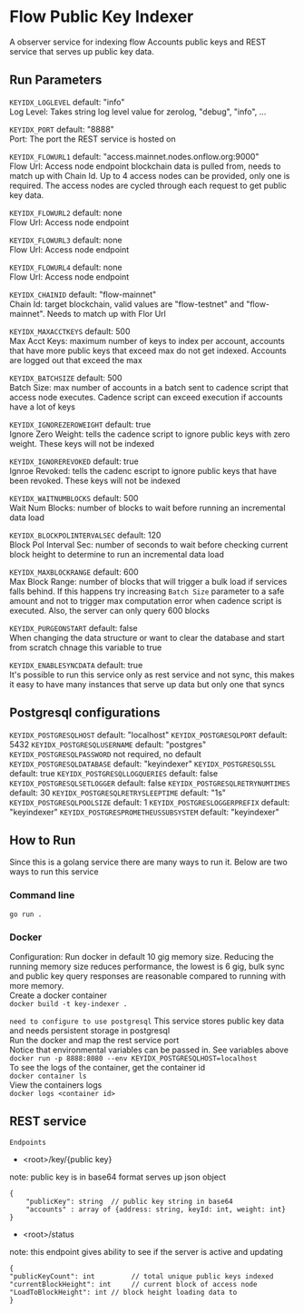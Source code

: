 # Flow Public Key Indexer
A observer service for indexing flow Accounts public keys and REST service that serves up public key data.


## Run Parameters
`KEYIDX_LOGLEVEL` default: "info"
<br>Log Level: Takes string log level value for zerolog, "debug", "info", ...</br>

`KEYIDX_PORT` default: "8888"
<br>Port: The port the REST service is hosted on</br>

`KEYIDX_FLOWURL1` default: "access.mainnet.nodes.onflow.org:9000"
<br>Flow Url: Access node endpoint blockchain data is pulled from, needs to match up with Chain Id. Up to 4 access nodes can be provided, only one is required. The access nodes are cycled through each request to get public key data.</br>

`KEYIDX_FLOWURL2` default: none
<br>Flow Url: Access node endpoint</br>

`KEYIDX_FLOWURL3` default: none
<br>Flow Url: Access node endpoint</br>

`KEYIDX_FLOWURL4` default: none
<br>Flow Url: Access node endpoint</br>

`KEYIDX_CHAINID` default: "flow-mainnet"
<br>Chain Id: target blockchain, valid values are "flow-testnet" and "flow-mainnet". Needs to match up with Flor Url</br>

`KEYIDX_MAXACCTKEYS` default: 500
<br>Max Acct Keys: maximum number of keys to index per account, accounts that have more public keys that exceed max do not get indexed. Accounts are logged out that exceed the max </br>

`KEYIDX_BATCHSIZE` default: 500
<br>Batch Size: max number of accounts in a batch sent to cadence script that access node executes. Cadence script can exceed execution if accounts have a lot of keys</br>

`KEYIDX_IGNOREZEROWEIGHT` default: true
<br>Ignore Zero Weight: tells the cadence script to ignore public keys with zero weight. These keys will not be indexed</br>

`KEYIDX_IGNOREREVOKED` default: true
<br>Ignroe Revoked: tells the cadenc escript to ignore public keys that have been revoked. These keys will not be indexed</br>

`KEYIDX_WAITNUMBLOCKS` default: 500
<br>Wait Num Blocks: number of blocks to wait before running an incremental data load</br>

`KEYIDX_BLOCKPOLINTERVALSEC` default: 120
<br>Block Pol Interval Sec: number of seconds to wait before checking current block height to determine to run an incremental data load</br>

`KEYIDX_MAXBLOCKRANGE` default: 600
<br>Max Block Range: number of blocks that will trigger a bulk load if services falls behind. If this happens try increasing `Batch Size` parameter to a safe amount and not to trigger max computation error when cadence script is executed. Also, the server can only query 600 blocks</br>

`KEYIDX_PURGEONSTART` default: false
<br>When changing the data structure or want to clear the database and start from scratch chnage this variable to true</br>

`KEYIDX_ENABLESYNCDATA` default: true
<br>It's possible to run this service only as rest service and not sync, this makes it easy to have many instances that serve up data but only one that syncs</br>

## Postgresql configurations
`KEYIDX_POSTGRESQLHOST` default: "localhost"
`KEYIDX_POSTGRESQLPORT` default: 5432
`KEYIDX_POSTGRESQLUSERNAME` default: "postgres"
`KEYIDX_POSTGRESQLPASSWORD` not required, no default
`KEYIDX_POSTGRESQLDATABASE` default: "keyindexer"
`KEYIDX_POSTGRESQLSSL` default: true
`KEYIDX_POSTGRESQLLOGQUERIES` default: false
`KEYIDX_POSTGRESQLSETLOGGER` default: false
`KEYIDX_POSTGRESQLRETRYNUMTIMES` default: 30
`KEYIDX_POSTGRESQLRETRYSLEEPTIME` default: "1s"
`KEYIDX_POSTGRESQLPOOLSIZE` default: 1
`KEYIDX_POSTGRESLOGGERPREFIX` default: "keyindexer"
`KEYIDX_POSTGRESPROMETHEUSSUBSYSTEM` default: "keyindexer"

## How to Run
Since this is a golang service there are many ways to run it. Below are two ways to run this service
### Command line
```go run .```
### Docker
Configuration: Run docker in default 10 gig memory size. Reducing the running memory size reduces performance, the lowest is 6 gig, bulk sync and public key query responses are reasonable compared to running with more memory.<br>
Create a docker container<br>
```docker build -t key-indexer .``` <br>

``` need to configure to use postgresql ```
This service stores public key data and needs persistent storage in postgresql<br>
Run the docker and map the rest service port<br>
Notice that environmental variables can be passed in. See variables above<br>
```docker run -p 8888:8080 --env KEYIDX_POSTGRESQLHOST=localhost``` <br>
To see the logs of the container, get the container id <br>
```docker container ls``` <br>
View the containers logs <br>
```docker logs <container id>``` <br>
## REST service
`Endpoints`
* \<root\>/key/{public key}
<p>note: public key is in base64 format
serves up json object</p>

```
{
	"publicKey": string  // public key string in base64
	"accounts" : array of {address: string, keyId: int, weight: int} 
}
```

* \<root\>/status
<p>note: this endpoint gives ability to see if the server is active and updating</p>

```
{
"publicKeyCount": int         // total unique public keys indexed
"currentBlockHeight": int     // current block of access node
"LoadToBlockHeight": int // block height loading data to
}
```
